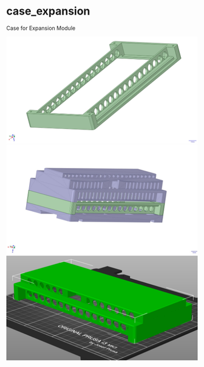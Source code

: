 # case_expansion
Case for Expansion Module

![case](./kanapka.jpg)
![case2](./calosc.jpg)
![case3](./front.jpg)
